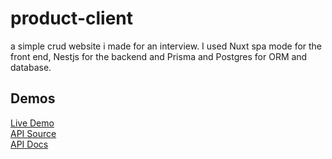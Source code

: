 # product-client


a simple crud website i made for an interview. I used Nuxt spa mode for the front end, Nestjs for the backend and Prisma and Postgres for ORM and database. 
## Demos
[Live Demo](https://moart-prod-client.herokuapp.com/)\
[API Source](https://github.com/miradii/product-api)\
[API Docs](https://products-api-moart.herokuapp.com/docs)
